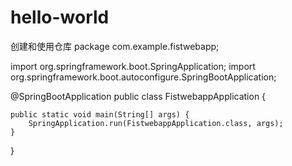 # hello-world
创建和使用仓库
package com.example.fistwebapp;

import org.springframework.boot.SpringApplication;
import org.springframework.boot.autoconfigure.SpringBootApplication;

@SpringBootApplication
public class FistwebappApplication {

    public static void main(String[] args) {
        SpringApplication.run(FistwebappApplication.class, args);
    }
}
